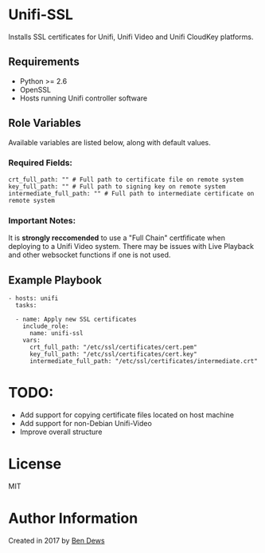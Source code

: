 # Unifi-SSL

Installs SSL certificates for Unifi, Unifi Video and Unifi CloudKey platforms.

## Requirements

- Python >= 2.6
- OpenSSL
- Hosts running Unifi controller software

## Role Variables

Available variables are listed below, along with default values.

### Required Fields:

    crt_full_path: "" # Full path to certificate file on remote system
    key_full_path: "" # Full path to signing key on remote system
    intermediate_full_path: "" # Full path to intermediate certificate on remote system

### Important Notes:
It is **strongly reccomended** to use a "Full Chain" certfificate when deploying to a Unifi Video system. There may be issues with Live Playback and other websocket functions if one is not used.

## Example Playbook

    - hosts: unifi
      tasks:
      
      - name: Apply new SSL certificates
        include_role:
          name: unifi-ssl
        vars:
          crt_full_path: "/etc/ssl/certificates/cert.pem"
          key_full_path: "/etc/ssl/certificates/cert.key"
          intermediate_full_path: "/etc/ssl/certificates/intermediate.crt"

# TODO:

- Add support for copying certificate files located on host machine
- Add support for non-Debian Unifi-Video 
- Improve overall structure

# License

MIT

# Author Information

Created in 2017 by [Ben Dews](bendews.com)
